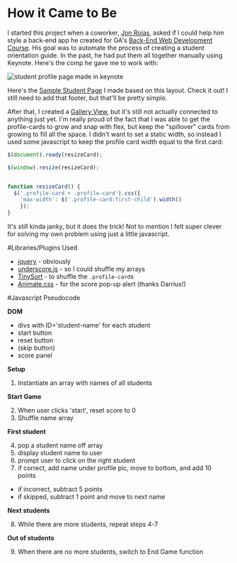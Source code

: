 # How it Came to Be
I started this project when a coworker, [Jon Rojas](https://github.com/jonrojas), asked if I could help him style a back-end app he created for GA's [Back-End Web Development Course](https://generalassemb.ly/education/back-end-web-development). His goal was to automate the process of creating a student orientation guide. In the past, he had put them all together manually using Keynote. Here's the comp he gave me to work with:

![student profile page made in keynote](https://github.com/timfoley/whoswho/blob/master/misc/compOriginal.png?raw=true)

Here's the [Sample Student Page](https://timfoley.github.io/samplestudent.html) I made based on this layout. Check it out! I still need to add that footer, but that'll be pretty simple.

After that, I created a [Gallery View](https://timfoley.github.io/gallery.html), but it's still not actually connected to anything just yet. I'm really proud of the fact that I was able to get the profile-cards to grow and snap with flex, but keep the "spillover" cards from growing to fill all the space. I didn't want to set a static width, so instead I used some javascript to keep the profile card width equal to the first card:

```javascript
$(document).ready(resizeCard);

$(window).resize(resizeCard);


function resizeCard() {
  $('.profile-card + .profile-card').css({
    'max-width': $('.profile-card:first-child').width()
    });
}
```
It's still kinda janky, but it does the trick! Not to mention I felt super clever for solving my own problem using just a little javascript. 

#Libraries/Plugins Used
* [jquery](https://jquery.com/) - obviously
* [underscore.js](http://underscorejs.org/) - so I could shuffle my arrays
* [TinySort](http://tinysort.sjeiti.com/) - to shuffle the `.profile-card`s
* [Animate.css](http://daneden.github.io/animate.css/) - for the score pop-up alert (thanks Darrius!)

#Javascript Pseudocode

**DOM**
* divs with ID='student-name' for each student
* start button
* reset button
* (skip button)
* score panel

**Setup**

1. Instantiate an array with names of all students

**Start Game**

2. When user clicks 'start', reset score to 0
3. Shuffle name array

**First student**

4. pop a student name off array
5. display student name to user
6. prompt user to click on the right student
7. if correct, add name under profile pic, move to bottom, and add 10 points
  * if incorrect, subtract 5 points
  * if skipped, subtract 1 point and move to next name

**Next students**

8. While there are more students, repeat steps 4-7

**Out of students**

9. When there are no more students, switch to End Game function
